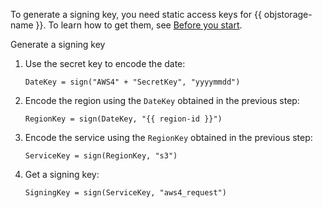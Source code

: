 To generate a signing key, you need static access keys for {{ objstorage-name }}. To learn how to get them, see [Before you start](../../storage/s3/index.md#before-you-begin).

Generate a signing key

1. Use the secret key to encode the date:

   ```
   DateKey = sign("AWS4" + "SecretKey", "yyyymmdd")
   ```

1. Encode the region using the `DateKey` obtained in the previous step:

   ```
   RegionKey = sign(DateKey, "{{ region-id }}")
   ```

1. Encode the service using the `RegionKey` obtained in the previous step:

   ```
   ServiceKey = sign(RegionKey, "s3")
   ```

1. Get a signing key:

   ```
   SigningKey = sign(ServiceKey, "aws4_request")
   ```
